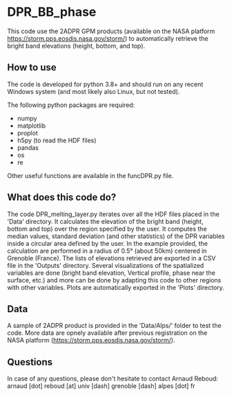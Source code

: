 # DPR_BB_phase
This code use the 2ADPR GPM products (available on the NASA platform https://storm.pps.eosdis.nasa.gov/storm/) to automatically retrieve the bright band elevations (height, bottom, and top).

## How to use
The code is developed for python 3.8+ and should run on any recent Windows system (and most likely also Linux, but not tested).

The following python packages are required:
  * numpy
  * matplotlib
  * proplot
  * h5py (to read the HDF files)
  * pandas
  * os
  * re

Other useful functions are available in the funcDPR.py file.

## What does this code do?
The code DPR_melting_layer.py iterates over all the HDF files placed in the 'Data' directory.
It calculates the elevation of the bright band (height, bottom and top) over the region specified by the user. It computes the median values, standard deviation (and other statistics) of the DPR variables inside a circular area defined by the user.
In the example provided, the calculation are performed in a radius of 0.5° (about 50km) centered in Grenoble (France).
The lists of elevations retrieved are exported in a CSV file in the 'Outputs' directory.
Several visualizations of the spatialized variables are done (bright band elevation, Vertical profile, phase near the surface, etc.) and more can be done by adapting this code to other regions with other variables.
Plots are automatically exported in the 'Plots' directory.

## Data
A sample of 2ADPR product is provided in the 'Data/Alps/' folder to test the code. More data are opnely available after previous registration on the NASA platform (https://storm.pps.eosdis.nasa.gov/storm/).

## Questions
In case of any questions, please don't hesitate to contact Arnaud Reboud: arnaud [dot] reboud [at] univ [dash] grenoble [dash] alpes [dot] fr
